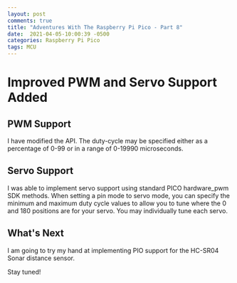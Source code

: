 ```yaml
---
layout: post
comments: true
title: "Adventures With The Raspberry Pi Pico - Part 8"
date:  2021-04-05-10:00:39 -0500
categories: Raspberry Pi Pico
tags: MCU
---
```


# Improved PWM and Servo Support Added

## PWM Support
I have modified the API. The duty-cycle may be specified either as a percentage of 
0-99 or in a range of 0-19990 microseconds.

## Servo Support
I was able to implement servo support using standard PICO hardware_pwm SDK methods. 
When setting a pin mode to servo mode, you can specify the minimum and maximum duty cycle 
values to allow you to tune where the 0 and 180 positions are for your servo. You may 
individually tune each servo.

## What's Next
I am going to try my hand at implementing PIO support for the HC-SR04 Sonar distance 
sensor. 

Stay tuned!

